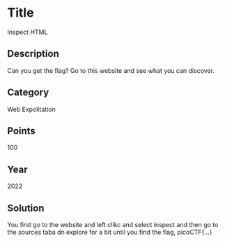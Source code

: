 # Title
Inspect HTML

## Description
Can you get the flag?
Go to this website and see what you can discover.

## Category
Web Expolitation

## Points
100

## Year
2022

## Solution
You first go to the website and left clikc and select inspect and then go to the sources taba dn explore for a bit until you find the flag, picoCTF{...}